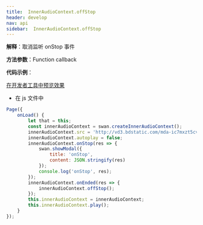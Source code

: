 ```yaml
---
title:  InnerAudioContext.offStop
header: develop
nav: api
sidebar:  InnerAudioContext.offStop
---
```




**解释**：取消监听 onStop 事件

**方法参数**：Function callback

**代码示例**：

<a href="swanide://fragment/7cc2d73a7d728df8d458a3fc77f691fe1574013520880" title="在开发者工具中预览效果" target="_self">在开发者工具中预览效果</a>

* 在 js 文件中

```javascript
Page({
    onLoad() {
        let that = this;
        const innerAudioContext = swan.createInnerAudioContext();
        innerAudioContext.src = 'http://vd3.bdstatic.com/mda-ic7mxzt5cvz6f4y5/mda-ic7mxzt5cvz6f4y5.mp3';
        innerAudioContext.autoplay = false;
        innerAudioContext.onStop(res => {
            swan.showModal({
                title: 'onStop',
                content: JSON.stringify(res)
            });
            console.log('onStop', res);
        });
        innerAudioContext.onEnded(res => {
            innerAudioContext.offStop();
        });
        this.innerAudioContext = innerAudioContext;
        this.innerAudioContext.play();
    }
});
```